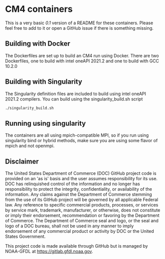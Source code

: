 # CM4 containers
This is a very basic *0.1* version of a README for these containers.  Please feel free to
add to it or open a GitHub issue if there is something missing.
 
## Building with Docker
The Dockerfiles are set up to build an CM4 run using Docker.  There are two Dockerfiles, 
one to build with intel oneAPI 2021.2 and one to build with GCC 10.2.0

## Building with Singularity
The Singularity definition files are included to build using intel oneAPI 2021.2 compilers.
You can build using the singularity_build.sh script
```bash
./singularity_build.sh
```

## Running using singularity
The containers are all using mpich-compatible MPI, so if you run using singularity bind 
or hybrid methods, make sure you are using some flavor of mpich and not openmpi.

## Disclaimer

The United States Department of Commerce (DOC) GitHub project code is
provided on an 'as is' basis and the user assumes responsibility for
its use.  DOC has relinquished control of the information and no
longer has responsibility to protect the integrity, confidentiality,
or availability of the information.  Any claims against the Department
of Commerce stemming from the use of its GitHub project will be
governed by all applicable Federal law.  Any reference to specific
commercial products, processes, or services by service mark,
trademark, manufacturer, or otherwise, does not constitute or imply
their endorsement, recommendation or favoring by the Department of
Commerce.  The Department of Commerce seal and logo, or the seal and
logo of a DOC bureau, shall not be used in any manner to imply
endorsement of any commercial product or activity by DOC or the United
States Government.

This project code is made available through GitHub but is managed by
NOAA-GFDL at https://gitlab.gfdl.noaa.gov.

